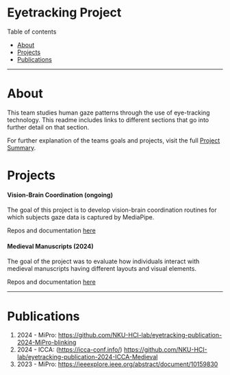 # Eyetracking Project
Table of contents

- [About](#About)
- [Projects](#projects)
- [Publications](#publications)

---
# About
This team studies human gaze patterns through the use of eye-tracking technology. This readme includes links to different sections that go into further detail on that section.

For further explanation of the teams goals and projects, visit the full [Project Summary](https://github.com/TylerEgloff/temp-readme/blob/main/project-summary.md).

# Projects
#### Vision-Brain Coordination (ongoing)
The goal of this project is to develop vision-brain coordination routines for which subjects gaze data is captured by MediaPipe.

Repos and documentation [here](https://github.com/TylerEgloff/temp-readme/blob/main/projects/vision-brain-coordination.md)

#### Medieval Manuscripts (2024)
The goal of the project was to evaluate how individuals interact with medieval manuscripts having different layouts and visual elements.

Repos and documentation [here](https://github.com/NKU-HCI-lab/eyetracking/blob/main/projects/2024-medieval-manuscripts.md)

---
# Publications
1. 2024 - MiPro: https://github.com/NKU-HCI-lab/eyetracking-publication-2024-MiPro-blinking
2. 2024 - ICCA:  (https://icca-conf.info/) https://github.com/NKU-HCI-lab/eyetracking-publication-2024-ICCA-Medieval
3. 2023 - MiPro: https://ieeexplore.ieee.org/abstract/document/10159830
